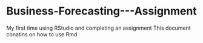 # Business-Forecasting---Assignment
My first time using RStudio and completing an assignment
This document conatins on how to use Rmd
